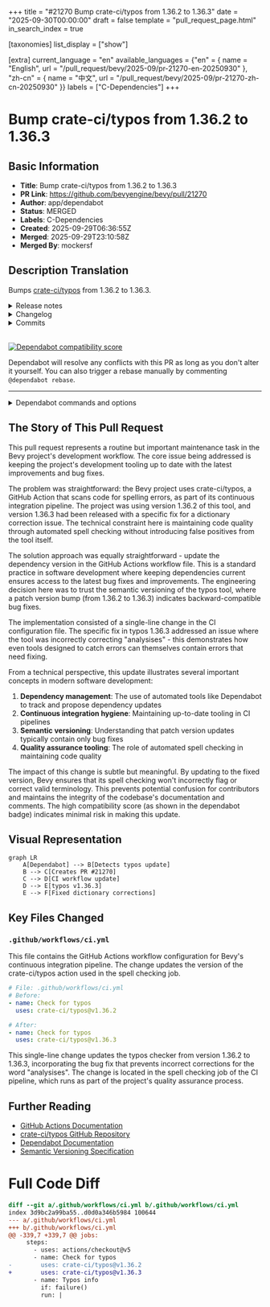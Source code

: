 +++
title = "#21270 Bump crate-ci/typos from 1.36.2 to 1.36.3"
date = "2025-09-30T00:00:00"
draft = false
template = "pull_request_page.html"
in_search_index = true

[taxonomies]
list_display = ["show"]

[extra]
current_language = "en"
available_languages = {"en" = { name = "English", url = "/pull_request/bevy/2025-09/pr-21270-en-20250930" }, "zh-cn" = { name = "中文", url = "/pull_request/bevy/2025-09/pr-21270-zh-cn-20250930" }}
labels = ["C-Dependencies"]
+++

# Bump crate-ci/typos from 1.36.2 to 1.36.3

## Basic Information
- **Title**: Bump crate-ci/typos from 1.36.2 to 1.36.3
- **PR Link**: https://github.com/bevyengine/bevy/pull/21270
- **Author**: app/dependabot
- **Status**: MERGED
- **Labels**: C-Dependencies
- **Created**: 2025-09-29T06:36:55Z
- **Merged**: 2025-09-29T23:10:58Z
- **Merged By**: mockersf

## Description Translation
Bumps [crate-ci/typos](https://github.com/crate-ci/typos) from 1.36.2 to 1.36.3.
<details>
<summary>Release notes</summary>
<p><em>Sourced from <a href="https://github.com/crate-ci/typos/releases">crate-ci/typos's releases</a>.</em></p>
<blockquote>
<h2>v1.36.3</h2>
<h2>[1.36.3] - 2025-09-25</h2>
<h3>Fixes</h3>
<ul>
<li>Fix typo in correction to <code>analysises</code></li>
</ul>
</blockquote>
</details>
<details>
<summary>Changelog</summary>
<p><em>Sourced from <a href="https://github.com/crate-ci/typos/blob/master/CHANGELOG.md">crate-ci/typos's changelog</a>.</em></p>
<blockquote>
<h2>[1.36.3] - 2025-09-25</h2>
<h3>Fixes</h3>
<ul>
<li>Fix typo in correction to <code>analysises</code></li>
</ul>
</blockquote>
</details>
<details>
<summary>Commits</summary>
<ul>
<li><a href="https://github.com/crate-ci/typos/commit/0c17dabcee8b8f1957fa917d17393a23e02e1583"><code>0c17dab</code></a> chore: Release</li>
<li><a href="https://github.com/crate-ci/typos/commit/d4a3b7b012dee49dc53215698995dd0049d08527"><code>d4a3b7b</code></a> docs: Update changelog</li>
<li><a href="https://github.com/crate-ci/typos/commit/8feb042263e9940f81b30978f4ead9827aeabbbc"><code>8feb042</code></a> Merge pull request <a href="https://redirect.github.com/crate-ci/typos/issues/1379">#1379</a> from epage/dict</li>
<li><a href="https://github.com/crate-ci/typos/commit/6995b89f82e5b64a30bec59e37076f31d04dbab1"><code>6995b89</code></a> fix(dict): Don't correct too analysises</li>
<li><a href="https://github.com/crate-ci/typos/commit/87d09ddc3711b776c4db3103067957b6c4bd70fa"><code>87d09dd</code></a> fix(codespell): Update to 2f3751e</li>
<li><a href="https://github.com/crate-ci/typos/commit/5e1db27ee9590c41aa1f23ddc03e0ba18b866d70"><code>5e1db27</code></a> docs(readme): Specify --locked</li>
<li><a href="https://github.com/crate-ci/typos/commit/2abc5d928aaa84e3a901dda4f148299486dcd818"><code>2abc5d9</code></a> chore(deps): Update Rust Stable to v1.90 (<a href="https://redirect.github.com/crate-ci/typos/issues/1375">#1375</a>)</li>
<li>See full diff in <a href="https://github.com/crate-ci/typos/compare/v1.36.2...v1.36.3">compare view</a></li>
</ul>
</details>
<br />


[![Dependabot compatibility score](https://dependabot-badges.githubapp.com/badges/compatibility_score?dependency-name=crate-ci/typos&package-manager=github_actions&previous-version=1.36.2&new-version=1.36.3)](https://docs.github.com/en/github/managing-security-vulnerabilities/about-dependabot-security-updates#about-compatibility-scores)

Dependabot will resolve any conflicts with this PR as long as you don't alter it yourself. You can also trigger a rebase manually by commenting `@dependabot rebase`.

[//]: # (dependabot-automerge-start)
[//]: # (dependabot-automerge-end)

---

<details>
<summary>Dependabot commands and options</summary>
<br />

You can trigger Dependabot actions by commenting on this PR:
- `@dependabot rebase` will rebase this PR
- `@dependabot recreate` will recreate this PR, overwriting any edits that have been made to it
- `@dependabot merge` will merge this PR after your CI passes on it
- `@dependabot squash and merge` will squash and merge this PR after your CI passes on it
- `@dependabot cancel merge` will cancel a previously requested merge and block automerging
- `@dependabot reopen` will reopen this PR if it is closed
- `@dependabot close` will close this PR and stop Dependabot recreating it. You can achieve the same result by closing it manually
- `@dependabot show <dependency name> ignore conditions` will show all of the ignore conditions of the specified dependency
- `@dependabot ignore this major version` will close this PR and stop Dependabot creating any more for this major version (unless you reopen the PR or upgrade to it yourself)
- `@dependabot ignore this minor version` will close this PR and stop Dependabot creating any more for this minor version (unless you reopen the PR or upgrade to it yourself)
- `@dependabot ignore this dependency` will close this PR and stop Dependabot creating any more for this dependency (unless you reopen the PR or upgrade to it yourself)


</details>

## The Story of This Pull Request

This pull request represents a routine but important maintenance task in the Bevy project's development workflow. The core issue being addressed is keeping the project's development tooling up to date with the latest improvements and bug fixes.

The problem was straightforward: the Bevy project uses crate-ci/typos, a GitHub Action that scans code for spelling errors, as part of its continuous integration pipeline. The project was using version 1.36.2 of this tool, and version 1.36.3 had been released with a specific fix for a dictionary correction issue. The technical constraint here is maintaining code quality through automated spell checking without introducing false positives from the tool itself.

The solution approach was equally straightforward - update the dependency version in the GitHub Actions workflow file. This is a standard practice in software development where keeping dependencies current ensures access to the latest bug fixes and improvements. The engineering decision here was to trust the semantic versioning of the typos tool, where a patch version bump (from 1.36.2 to 1.36.3) indicates backward-compatible bug fixes.

The implementation consisted of a single-line change in the CI configuration file. The specific fix in typos 1.36.3 addressed an issue where the tool was incorrectly correcting "analysises" - this demonstrates how even tools designed to catch errors can themselves contain errors that need fixing.

From a technical perspective, this update illustrates several important concepts in modern software development:

1. **Dependency management**: The use of automated tools like Dependabot to track and propose dependency updates
2. **Continuous integration hygiene**: Maintaining up-to-date tooling in CI pipelines
3. **Semantic versioning**: Understanding that patch version updates typically contain only bug fixes
4. **Quality assurance tooling**: The role of automated spell checking in maintaining code quality

The impact of this change is subtle but meaningful. By updating to the fixed version, Bevy ensures that its spell checking won't incorrectly flag or correct valid terminology. This prevents potential confusion for contributors and maintains the integrity of the codebase's documentation and comments. The high compatibility score (as shown in the dependabot badge) indicates minimal risk in making this update.

## Visual Representation

```mermaid
graph LR
    A[Dependabot] --> B[Detects typos update]
    B --> C[Creates PR #21270]
    C --> D[CI workflow update]
    D --> E[typos v1.36.3]
    E --> F[Fixed dictionary corrections]
```

## Key Files Changed

### `.github/workflows/ci.yml`

This file contains the GitHub Actions workflow configuration for Bevy's continuous integration pipeline. The change updates the version of the crate-ci/typos action used in the spell checking job.

```yaml
# File: .github/workflows/ci.yml
# Before:
- name: Check for typos
  uses: crate-ci/typos@v1.36.2

# After:
- name: Check for typos
  uses: crate-ci/typos@v1.36.3
```

This single-line change updates the typos checker from version 1.36.2 to 1.36.3, incorporating the bug fix that prevents incorrect corrections for the word "analysises". The change is located in the spell checking job of the CI pipeline, which runs as part of the project's quality assurance process.

## Further Reading

- [GitHub Actions Documentation](https://docs.github.com/en/actions)
- [crate-ci/typos GitHub Repository](https://github.com/crate-ci/typos)
- [Dependabot Documentation](https://docs.github.com/en/code-security/dependabot)
- [Semantic Versioning Specification](https://semver.org/)

# Full Code Diff
```diff
diff --git a/.github/workflows/ci.yml b/.github/workflows/ci.yml
index 3d9bc2a99ba55..d0d0a346b5984 100644
--- a/.github/workflows/ci.yml
+++ b/.github/workflows/ci.yml
@@ -339,7 +339,7 @@ jobs:
     steps:
       - uses: actions/checkout@v5
       - name: Check for typos
-        uses: crate-ci/typos@v1.36.2
+        uses: crate-ci/typos@v1.36.3
       - name: Typos info
         if: failure()
         run: |
```